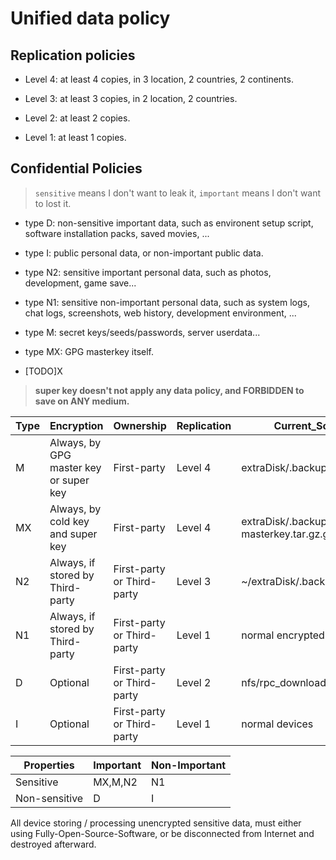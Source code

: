 # Unified data policy

## Replication policies

- Level 4: at least 4 copies, in 3 location, 2 countries, 2 continents. 

- Level 3: at least 3 copies, in 2 location, 2 countries. 

- Level 2: at least 2 copies. 

- Level 1: at least 1 copies. 

## Confidential Policies

> `sensitive` means I don't want to leak it, `important` means I don't want to lost it. 

- type D: non-sensitive important data, such as environent setup script, software installation packs, saved movies, ...

- type I: public personal data, or non-important public data. 

- type N2: sensitive important personal data, such as photos, development, game save...

- type N1: sensitive non-important personal data, such as system logs, chat logs, screenshots, web history, development environment, ...

- type M: secret keys/seeds/passwords, server userdata... 

- type MX: GPG masterkey itself. 

- [TODO]X

> **super key doesn't not apply any data policy, and FORBIDDEN to save on ANY medium.** 

|Type|Encryption|Ownership|Replication|Current\_Solution|
|---|---|---|---|---|
|M|Always, by GPG master key or super key|First-party|Level 4|extraDisk/.backup/typeM|
|MX|Always, by cold key and super key|First-party|Level 4|extraDisk/.backup/typeM/gpg-masterkey.tar.gz.gpg|
|N2|Always, if stored by Third-party|First-party or Third-party|Level 3|~/extraDisk/.backup|
|N1|Always, if stored by Third-party|First-party or Third-party|Level 1|normal encrypted devices|
|D|Optional|First-party or Third-party|Level 2|nfs/rpc\_downloads|
|I|Optional|First-party or Third-party|Level 1|normal devices|

|Properties|Important|Non-Important|
|---|---|---|
|Sensitive|MX,M,N2|N1|
|Non-sensitive|D|I|

All device storing / processing unencrypted sensitive data, must either using Fully-Open-Source-Software, or be disconnected from Internet and destroyed afterward. 
